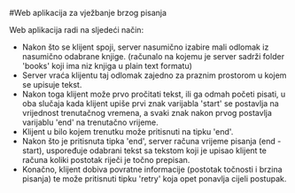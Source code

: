 #Web aplikacija za vježbanje brzog pisanja

Web aplikacija radi na sljedeći način:
* Nakon što se klijent spoji, server nasumično izabire mali odlomak iz nasumično odabrane knjige.
(računalo na kojemu je server sadrži folder 'books' koji ima niz knjiga u plain text formatu)
* Server vraća klijentu taj odlomak zajedno za praznim prostorom u kojem se upisuje tekst.
* Nakon toga klijent može prvo pročitati tekst, ili ga odmah početi pisati, u oba slučaja kada klijent
upiše prvi znak varijabla 'start' se postavlja na vrijednost trenutačnog vremena, a svaki znak nakon prvog
postavlja varijablu 'end' na trenutačno vrijeme. 
* Klijent u bilo kojem trenutku može pritisnuti na tipku 'end'.
* Nakon što je pritisnuta tipka 'end', server računa vrijeme pisanja (end - start), uspoređuje odabrani
tekst sa tekstom koji je upisao klijent te računa koliki postotak riječi je točno prepisan.
* Konačno, klijent dobiva povratne informacije (postotak točnosti i brzina pisanja) te može pritisnuti 
tipku 'retry' koja opet ponavlja cijeli postupak.












